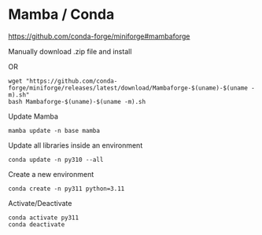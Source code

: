 # Mamba / Conda

https://github.com/conda-forge/miniforge#mambaforge


Manually download .zip file and install 

OR

```
wget "https://github.com/conda-forge/miniforge/releases/latest/download/Mambaforge-$(uname)-$(uname -m).sh"
bash Mambaforge-$(uname)-$(uname -m).sh
```


Update Mamba
```
mamba update -n base mamba
```


Update all libraries inside an environment
```
conda update -n py310 --all
```

Create a new environment
```
conda create -n py311 python=3.11
```
Activate/Deactivate
```
conda activate py311
conda deactivate
```
